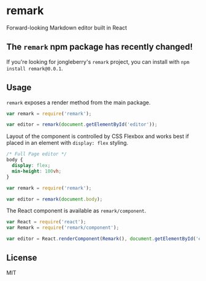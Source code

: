 remark
======

Forward-looking Markdown editor built in React

## The `remark` npm package has recently changed!

If you're looking for jongleberry's `remark` project, you can install with `npm install remark@0.0.1`.

## Usage

`remark` exposes a render method from the main package.

```js
var remark = require('remark');

var editor = remark(document.getElementById('editor'));
```

Layout of the component is controlled by CSS Flexbox and works best if placed in an element with `display: flex` styling.

```css
/* Full Page editor */
body {
  display: flex;
  min-height: 100vh;
}
```

```js
var remark = require('remark');

var editor = remark(document.body);
```

The React component is available as `remark/component`.

```js
var React = require('react');
var Remark = require('remark/component');

var editor = React.renderComponent(Remark(), document.getElementById('editor'));
```

## License

MIT
